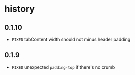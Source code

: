 # history

## 0.1.10

* `FIXED` tabContent width should not minus header padding

## 0.1.9

* `FIXED` unexpected `padding-top` if there's no crumb 